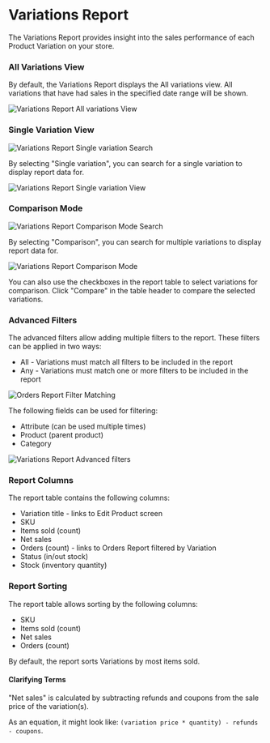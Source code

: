 # Variations Report

The Variations Report provides insight into the sales performance of each Product Variation on your store.

### All Variations View

By default, the Variations Report displays the All variations view. All variations that have had sales in the specified date range will be shown.

![Variations Report All variations View](images/analytics-variations-report.png)

### Single Variation View

![Variations Report Single variation Search](images/analytics-variations-report-single-variation-search.png)

By selecting "Single variation", you can search for a single variation to display report data for.

![Variations Report Single variation View](images/analytics-variations-report-single-variation.png)

### Comparison Mode

![Variations Report Comparison Mode Search](images/analytics-variations-report-comparison-search.png)

By selecting "Comparison", you can search for multiple variations to display report data for.

![Variations Report Comparison Mode](images/analytics-variations-report-comparison.png)

You can also use the checkboxes in the report table to select variations for comparison. Click "Compare" in the table header to compare the selected variations.

### Advanced Filters

The advanced filters allow adding multiple filters to the report. These filters can be applied in two ways:

- All - Variations must match all filters to be included in the report
- Any - Variations must match one or more filters to be included in the report

![Orders Report Filter Matching](images/analytics-variations-filter-match.png)

The following fields can be used for filtering:

- Attribute (can be used multiple times)
- Product (parent product)
- Category

![Variations Report Advanced filters](images/analytics-variations-report-advanced-filters.png)

### Report Columns

The report table contains the following columns:

- Variation title - links to Edit Product screen
- SKU
- Items sold (count)
- Net sales
- Orders (count) - links to Orders Report filtered by Variation
- Status (in/out stock)
- Stock (inventory quantity)

### Report Sorting

The report table allows sorting by the following columns:

- SKU
- Items sold (count)
- Net sales
- Orders (count)

By default, the report sorts Variations by most items sold.

#### Clarifying Terms

"Net sales" is calculated by subtracting refunds and coupons from the sale price of the variation(s).

As an equation, it might look like: `(variation price * quantity) - refunds - coupons`.

